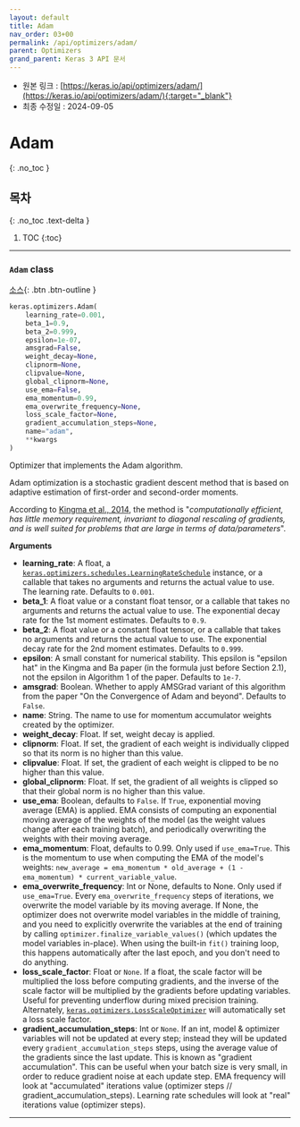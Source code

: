 ```yaml
---
layout: default
title: Adam
nav_order: 03+00
permalink: /api/optimizers/adam/
parent: Optimizers
grand_parent: Keras 3 API 문서
---
```


* 원본 링크 : [https://keras.io/api/optimizers/adam/](https://keras.io/api/optimizers/adam/){:target="_blank"}
* 최종 수정일 : 2024-09-05

# Adam
{: .no_toc }

## 목차
{: .no_toc .text-delta }

1. TOC
{:toc}

---

### `Adam` class
<!-- ### `Adam` class -->

[소스](https://github.com/keras-team/keras/tree/v3.5.0/keras/src/optimizers/adam.py#L6){: .btn .btn-outline }

```python
keras.optimizers.Adam(
    learning_rate=0.001,
    beta_1=0.9,
    beta_2=0.999,
    epsilon=1e-07,
    amsgrad=False,
    weight_decay=None,
    clipnorm=None,
    clipvalue=None,
    global_clipnorm=None,
    use_ema=False,
    ema_momentum=0.99,
    ema_overwrite_frequency=None,
    loss_scale_factor=None,
    gradient_accumulation_steps=None,
    name="adam",
    **kwargs
)
```

Optimizer that implements the Adam algorithm.

Adam optimization is a stochastic gradient descent method that is based on adaptive estimation of first-order and second-order moments.

According to [Kingma et al., 2014](http://arxiv.org/abs/1412.6980), the method is "_computationally efficient, has little memory requirement, invariant to diagonal rescaling of gradients, and is well suited for problems that are large in terms of data/parameters_".

**Arguments**

*   **learning\_rate**: A float, a [`keras.optimizers.schedules.LearningRateSchedule`](/api/optimizers/learning_rate_schedules/learning_rate_schedule#learningrateschedule-class) instance, or a callable that takes no arguments and returns the actual value to use. The learning rate. Defaults to `0.001`.
*   **beta\_1**: A float value or a constant float tensor, or a callable that takes no arguments and returns the actual value to use. The exponential decay rate for the 1st moment estimates. Defaults to `0.9`.
*   **beta\_2**: A float value or a constant float tensor, or a callable that takes no arguments and returns the actual value to use. The exponential decay rate for the 2nd moment estimates. Defaults to `0.999`.
*   **epsilon**: A small constant for numerical stability. This epsilon is "epsilon hat" in the Kingma and Ba paper (in the formula just before Section 2.1), not the epsilon in Algorithm 1 of the paper. Defaults to `1e-7`.
*   **amsgrad**: Boolean. Whether to apply AMSGrad variant of this algorithm from the paper "On the Convergence of Adam and beyond". Defaults to `False`.
*   **name**: String. The name to use for momentum accumulator weights created by the optimizer.
*   **weight\_decay**: Float. If set, weight decay is applied.
*   **clipnorm**: Float. If set, the gradient of each weight is individually clipped so that its norm is no higher than this value.
*   **clipvalue**: Float. If set, the gradient of each weight is clipped to be no higher than this value.
*   **global\_clipnorm**: Float. If set, the gradient of all weights is clipped so that their global norm is no higher than this value.
*   **use\_ema**: Boolean, defaults to `False`. If `True`, exponential moving average (EMA) is applied. EMA consists of computing an exponential moving average of the weights of the model (as the weight values change after each training batch), and periodically overwriting the weights with their moving average.
*   **ema\_momentum**: Float, defaults to 0.99. Only used if `use_ema=True`. This is the momentum to use when computing the EMA of the model's weights: `new_average = ema_momentum * old_average + (1 - ema_momentum) * current_variable_value`.
*   **ema\_overwrite\_frequency**: Int or None, defaults to None. Only used if `use_ema=True`. Every `ema_overwrite_frequency` steps of iterations, we overwrite the model variable by its moving average. If None, the optimizer does not overwrite model variables in the middle of training, and you need to explicitly overwrite the variables at the end of training by calling `optimizer.finalize_variable_values()` (which updates the model variables in-place). When using the built-in `fit()` training loop, this happens automatically after the last epoch, and you don't need to do anything.
*   **loss\_scale\_factor**: Float or `None`. If a float, the scale factor will be multiplied the loss before computing gradients, and the inverse of the scale factor will be multiplied by the gradients before updating variables. Useful for preventing underflow during mixed precision training. Alternately, [`keras.optimizers.LossScaleOptimizer`](/api/optimizers/loss_scale_optimizer#lossscaleoptimizer-class) will automatically set a loss scale factor.
*   **gradient\_accumulation\_steps**: Int or `None`. If an int, model & optimizer variables will not be updated at every step; instead they will be updated every `gradient_accumulation_steps` steps, using the average value of the gradients since the last update. This is known as "gradient accumulation". This can be useful when your batch size is very small, in order to reduce gradient noise at each update step. EMA frequency will look at "accumulated" iterations value (optimizer steps // gradient\_accumulation\_steps). Learning rate schedules will look at "real" iterations value (optimizer steps).

* * *
